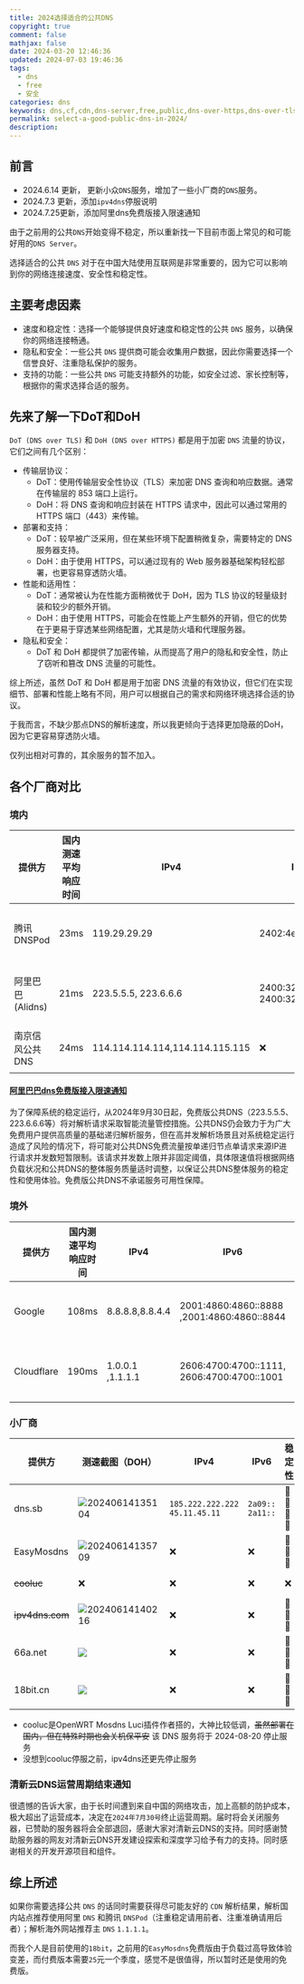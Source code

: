 ```yaml
---
title: 2024选择适合的公共DNS
copyright: true
comment: false
mathjax: false
date: 2024-03-20 12:46:36
updated: 2024-07-03 19:46:36
tags:
  - dns
  - free
  - 安全
categories: dns
keywords: dns,cf,cdn,dns-server,free,public,dns-over-https,dns-over-tls,dot,doh,dot-pub,doh-pub,cloudflare,google,dns-over-https,dns-over-tls,dot,doh,dot-pub,doh-pub,cloudflare,google,dns-over-https,dns-over-tls,dot,doh,dot-pub,doh-pub,cloudflare,google,dns-over-https,dns-over-tls,dot,doh,dot-pub,doh-pub,cloudflare,google,dns-over-https,dns-over-tls,dot,doh,dot-pub,doh-pub,cloudflare,google,dns-over-https,dns-over-tls,dot,doh,dot-pub,doh-pub,cloudflare
permalink: select-a-good-public-dns-in-2024/
description:
---
```

## 前言

- 2024.6.14 更新， 更新小众`DNS`服务，增加了一些小厂商的`DNS`服务。
- 2024.7.3 更新，添加`ipv4dns`停服说明
- 2024.7.25更新，添加阿里dns免费版接入限速通知

由于之前用的公共`DNS`开始变得不稳定，所以重新找一下目前市面上常见的和可能好用的`DNS Server`。

选择适合的公共 `DNS` 对于在中国大陆使用互联网是非常重要的，因为它可以影响到你的网络连接速度、安全性和稳定性。

<!--more-->

## 主要考虑因素

- 速度和稳定性：选择一个能够提供良好速度和稳定性的公共 `DNS` 服务，以确保你的网络连接畅通。
- 隐私和安全：一些公共 `DNS` 提供商可能会收集用户数据，因此你需要选择一个信誉良好、注重隐私保护的服务。
- 支持的功能：一些公共 `DNS` 可能支持额外的功能，如安全过滤、家长控制等，根据你的需求选择合适的服务。

## 先来了解一下DoT和DoH

`DoT (DNS over TLS)` 和 `DoH (DNS over HTTPS)` 都是用于加密 `DNS` 流量的协议，它们之间有几个区别：

- 传输层协议：
  - DoT：使用传输层安全性协议（TLS）来加密 DNS 查询和响应数据。通常在传输层的 853 端口上运行。
  - DoH：将 DNS 查询和响应封装在 HTTPS 请求中，因此可以通过常用的 HTTPS 端口（443）来传输。
- 部署和支持：
  - DoT：较早被广泛采用，但在某些环境下配置稍微复杂，需要特定的 DNS 服务器支持。
  - DoH：由于使用 HTTPS，可以通过现有的 Web 服务器基础架构轻松部署，也更容易穿透防火墙。
- 性能和适用性：
  - DoT：通常被认为在性能方面稍微优于 DoH，因为 TLS 协议的轻量级封装和较少的额外开销。
  - DoH：由于使用 HTTPS，可能会在性能上产生额外的开销，但它的优势在于更易于穿透某些网络配置，尤其是防火墙和代理服务器。
- 隐私和安全：
  - DoT 和 DoH 都提供了加密传输，从而提高了用户的隐私和安全性，防止了窃听和篡改 DNS 流量的可能性。

综上所述，虽然 DoT 和 DoH 都是用于加密 DNS 流量的有效协议，但它们在实现细节、部署和性能上略有不同，用户可以根据自己的需求和网络环境选择合适的协议。

于我而言，不缺少那点DNS的解析速度，所以我更倾向于选择更加隐蔽的DoH，因为它更容易穿透防火墙。

仅列出相对可靠的，其余服务的暂不加入。

## 各个厂商对比

### 境内

| 提供方          | 国内测速平均响应时间 | IPv4                            | IPv6                            | 稳定性        | DoT            | DoH                              |
| ------------ | ---------- | ------------------------------- | ------------------------------- | ---------- | -------------- | -------------------------------- |
| 腾讯 DNSPod    | 23ms       | 119.29.29.29                    | 2402:4e00::                     | 🌟🌟🌟🌟🌟 | dot.pub        | <https://doh.pub/dns-query>        |
| 阿里巴巴(Alidns) | 21ms       | 223.5.5.5, 223.6.6.6            | 2400:3200::1, 2400:3200:baba::1 | 🌟🌟🌟🌟🌟 | dns.alidns.com | <https://dns.alidns.com/dns-query> |
| 南京信风公共 DNS   | 24ms       | 114.114.114.114,114.114.115.115 | ❌                               | 🌟🌟🌟🌟   | ❌              | ❌                                |

#### [阿里巴巴dns免费版接入限速通知](https://help.aliyun.com/zh/dns/public-dns-free-version-access-speed-limit-notification)

为了保障系统的稳定运行，从2024年9月30日起，免费版公共DNS（223.5.5.5、223.6.6.6等）将对解析请求采取智能流量管控措施。公共DNS仍会致力于为广大免费用户提供高质量的基础递归解析服务，但在高并发解析场景且对系统稳定运行造成了风险的情况下，将可能对公共DNS免费流量按单递归节点单请求来源IP进行请求并发数短暂限制。该请求并发数上限并非固定阈值，具体限速值将根据网络负载状况和公共DNS的整体服务质量适时调整，以保证公共DNS整体服务的稳定性和使用体验。免费版公共DNS不承诺服务可用性保障。

### 境外

| 提供方        | 国内测速平均响应时间 | IPv4             | IPv6                                       | 稳定性        | DoT                | DoH                                  |
| ---------- | ---------- | ---------------- | ------------------------------------------ | ---------- | ------------------ | ------------------------------------ |
| Google     | 108ms      | 8.8.8.8,8.8.4.4  | 2001:4860:4860::8888 ,2001:4860:4860::8844 | 🌟🌟🌟🌟🌟 | dns.google         | <https://dns.google/dns-query>         |
| Cloudflare | 190ms      | 1.0.0.1 ,1.1.1.1 | 2606:4700:4700::1111, 2606:4700:4700::1001 | 🌟🌟🌟🌟🌟 | cloudflare-dns.com | <https://cloudflare-dns.com/dns-query> |

### 小厂商

| 提供方         | 测速截图（DOH）                                                             | IPv4                            | IPv6              | 稳定性      | DoT             | DoH                                |
| ----------- | --------------------------------------------------------------------- | ------------------------------- | ----------------- | -------- | --------------- | ---------------------------------- |
| dns.sb      | ![20240614135104](https://s2.loli.net/2024/06/14/2tNCL6mhKbJVvf3.png) | `185.222.222.222` `45.11.45.11` | `2a09::` `2a11::` | 🌟🌟🌟🌟 | dot.sb          | <https://doh.sb/dns-query>         |
| EasyMosdns  | ![20240614135709](https://s2.loli.net/2024/06/14/DNGzb7APk21oO5Y.png) | ❌                               | ❌                 | 🌟🌟🌟   | ❌               | <https://doh.apad.pro/dns-query>   |
| ~~cooluc~~  | ❌                                                                     | ❌                               | ❌                 | ❌        | dns.cooluc.com  | <https://dns.cooluc.com/dns-query> |
| ~~ipv4dns.com~~ | ![20240614140216](https://s2.loli.net/2024/06/14/dh7iSMjoafQXlBV.png) | ❌                               | ❌                 | 🌟🌟🌟   | dns.ipv4dns.com | https://dns.ipv4dns.com/dns-query  |
| 66a.net     | ![](https://s2.loli.net/2024/06/14/EtZMJfHIyFBx5rQ.png)               | ❌                               | ❌                 | 🌟🌟🌟   | ❌               | https://dns.66a.net/sc.html 自助生成   |
| 18bit.cn    | ![](https://s2.loli.net/2024/06/14/NTXnPrbVQLsYmAj.png)               | ❌                               | ❌                 | 🌟🌟🌟   | ❌               | https://doh.18bit.cn/dns-query     |

- cooluc是OpenWRT Mosdns Luci插件作者搭的，大神比较低调，~~虽然部署在国内，但在特殊时期也会关机保平安~~ 该 DNS 服务将于 2024-08-20 停止服务
- 没想到cooluc停服之前，ipv4dns还更先停止服务

### 清新云DNS运营周期结束通知

很遗憾的告诉大家，由于长时间遭到来自中国的网络攻击，加上高额的防护成本，极大超出了运营成本，决定在`2024年7月30号`终止运营周期。届时将会关闭服务器，已赞助的服务器将会全部退回，感谢大家对清新云DNS的支持。同时感谢赞助服务器的网友对清新云DNS开发建设探索和深度学习给予有力的支持。同时感谢相关的开发开源项目和组件。

## 综上所述

如果你需要选择公共 `DNS` 的话同时需要获得尽可能友好的 `CDN` 解析结果，解析国内站点推荐使用阿里 `DNS` 和腾讯 `DNSPod`（注重稳定请用前者、注重准确请用后者）；解析海外网站推荐主 `DNS` `1.1.1.1`。

而我个人是目前使用的`18bit`，之前用的`EasyMosdns`免费版由于负载过高导致体验变差，而付费版本需要`25`元一个季度，感觉不是很值得，所以暂时还是使用的免费版。
